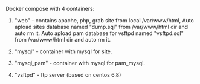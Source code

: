 Docker compose with 4 containers:

1. "web" - contains apache, php, grab site from local /var/www/html,
	Auto apload sites database named "dump.sql" from /var/www/html dir and auto rm it. 
        Auto apload pam database for vsftpd named "vsftpd.sql" from /var/www/html dir and auto rm it.

2. "mysql" - container with mysql for site.

3. "mysql_pam" - container with mysql for pam_mysql.

4. "vsftpd" - ftp server (based on centos 6.8)

